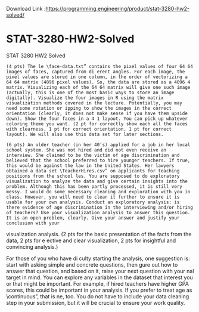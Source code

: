 Download Link :https://programming.engineering/product/stat-3280-hw2-solved/

# STAT-3280-HW2-Solved
STAT 3280 HW2 Solved


    (4 pts) The le \face-data.txt” contains the pixel values of four 64 64 images of faces, captured from di erent angles. For each image, the pixel values are stored in one column, in the order of vectorizing a 64 64 matrix (4096 pixel values). So, the data are stored as a 4096 4 matrix. Visualizing each of the 64 64 matrix will give one such image (actually, this is one of the most basic ways to store an image digitally). Visualize the four images in R using the matrix visualization methods covered in the lecture. Potentially, you may need some rotation or ipping to show the images in the correct orientation (clearly, it does not make sense if you have them upside down). Show the four faces in a 4 1 layout. You can pick up whatever coloring theme you want. (2 pt for correctly show each all the faces with clearness, 1 pt for correct orientation, 1 pt for correct layout). We will also use this data set for later sections.

    (6 pts) An older teacher (in her 40’s) applied for a job in her local school system. She was not hired and did not even receive an interview. She claimed to be the victim of age discrimination and believed that the school preferred to hire younger teachers. If true, this would be against the law in the United States. Her lawyers obtained a data set \TeacherHires.csv” on applicants for teaching positions from the school les. You are supposed to do exploratory visualization to analyze the data and give certain insights into the problem. Although this has been partly processed, it is still very messy. I would do some necessary cleaning and exploration with you in class. However, you will need to clean it further to ensure it is usable for your own analysis. Conduct an exploratory analysis: is there evidence of age discrimination in the interviewing and/or hiring of teachers? Use your visualization analysis to answer this question. It is an open problem, clearly. Give your answer and justify your conclusion with your

visualization analysis. (2 pts for the basic presentation of the facts from the data, 2 pts for e ective and clear visualization, 2 pts for insightful and convincing analysis.)

For those of you who have di culty starting the analysis, one suggestion is: start with asking simple and concrete questions, then gure out how to answer that question, and based on it, raise your next question with your nal target in mind. You can explore any variables in the dataset that interest you or that might be important. For example, if hired teachers have higher GPA scores, this could be important in your analysis. If you prefer to treat age as \continuous”, that is ne, too. You do not have to include your data cleaning step in your submission, but it will be crucial to ensure your work quality.
